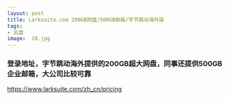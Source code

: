 ```yaml
---
layout: post
title: Larksuite.com 200GB网盘/500GB邮箱/字节跳动海外版
tags:
- 云盘
image:  18.jpg
---
```




### 登录地址，字节跳动海外提供的200GB超大网盘，同事还提供500GB企业邮箱，大公司比较可靠<br>
https://www.larksuite.com/zh_cn/pricing